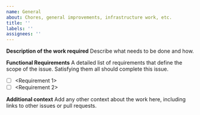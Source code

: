```yaml
---
name: General
about: Chores, general improvements, infrastructure work, etc.
title: ''
labels: ''
assignees: ''
---
```


**Description of the work required**
Describe what needs to be done and how.

**Functional Requirements**
A detailed list of requirements that define the scope of the issue. Satisfying them all should complete this issue.

- [ ] <Requirement 1>
- [ ] <Requirement 2>

**Additional context**
Add any other context about the work here, including links to other issues or pull requests.
